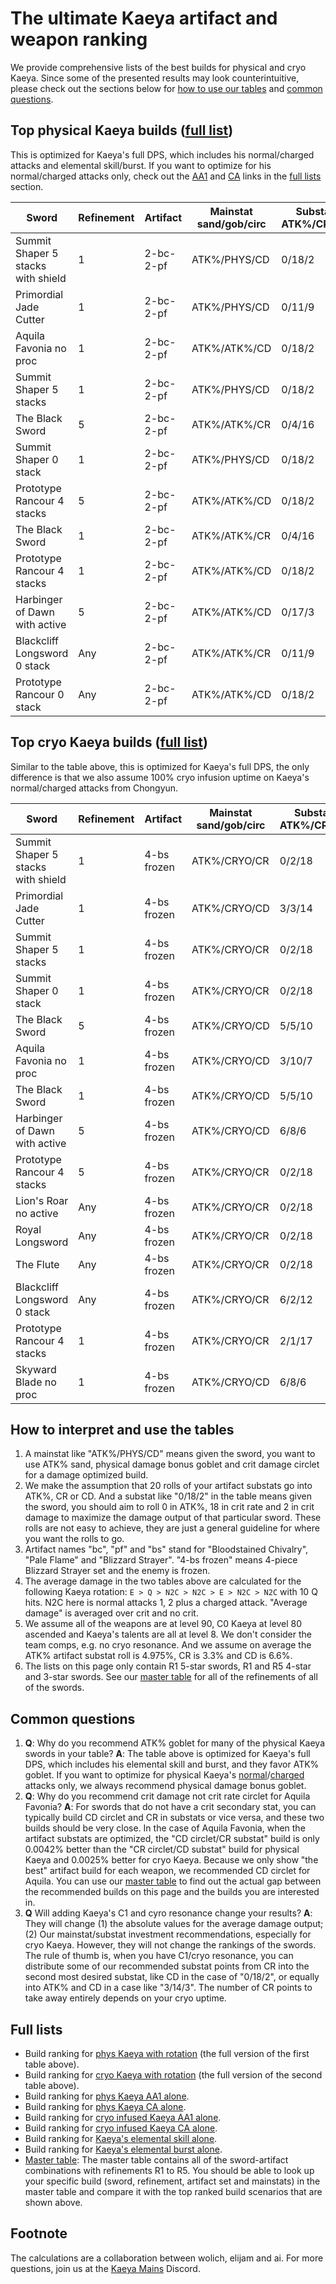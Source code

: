 # The ultimate Kaeya artifact and weapon ranking
We provide comprehensive lists of the best builds for physical and cryo Kaeya.
Since some of the presented results may look counterintuitive, please check out the sections below for [how to use our tables](#how-to-interpret-and-use-the-tables) and [common questions](#common-questions).

## Top physical Kaeya builds ([full list](https://github.com/KaeyaBuilds/artifact-and-weapon/blob/main/results/best_builds_for_phys_rotation.tsv))

This is optimized for Kaeya's full DPS, which includes his normal/charged attacks and elemental skill/burst. If you want to optimize for his normal/charged attacks only, check out the [AA1](https://github.com/KaeyaBuilds/artifact-and-weapon/blob/main/results/best_builds_for_AA1.tsv) and [CA](https://github.com/KaeyaBuilds/artifact-and-weapon/blob/main/results/best_builds_for_CA.tsv) links in the [full lists](#full-lists) section.

| Sword                              | Refinement | Artifact  | Mainstat sand/gob/circ | Substat ATK%/CR/CD | Average DMG | Comparison |
| ---------------------------------- | ---------- | --------- | ---------------------- | ------------------ | ----------- | ---------- |
| Summit Shaper 5 stacks with shield | 1          | 2-bc-2-pf | ATK%/PHYS/CD           | 0/18/2             | 209544      | 100%       |
| Primordial Jade Cutter             | 1          | 2-bc-2-pf | ATK%/PHYS/CD           | 0/11/9             | 207337      | 99%        |
| Aquila Favonia no proc             | 1          | 2-bc-2-pf | ATK%/ATK%/CD           | 0/18/2             | 194391      | 93%        |
| Summit Shaper 5 stacks             | 1          | 2-bc-2-pf | ATK%/PHYS/CD           | 0/18/2             | 194266      | 93%        |
| The Black Sword                    | 5          | 2-bc-2-pf | ATK%/ATK%/CR           | 0/4/16             | 182280      | 87%        |
| Summit Shaper 0 stack              | 1          | 2-bc-2-pf | ATK%/PHYS/CD           | 0/18/2             | 182044      | 87%        |
| Prototype Rancour 4 stacks         | 5          | 2-bc-2-pf | ATK%/ATK%/CD           | 0/18/2             | 177978      | 85%        |
| The Black Sword                    | 1          | 2-bc-2-pf | ATK%/ATK%/CR           | 0/4/16             | 170365      | 81%        |
| Prototype Rancour 4 stacks         | 1          | 2-bc-2-pf | ATK%/ATK%/CD           | 0/18/2             | 167249      | 80%        |
| Harbinger of Dawn with active      | 5          | 2-bc-2-pf | ATK%/ATK%/CD           | 0/17/3             | 163914      | 78%        |
| Blackcliff Longsword 0 stack       | Any        | 2-bc-2-pf | ATK%/ATK%/CR           | 0/11/9             | 157780      | 75%        |
| Prototype Rancour 0 stack          | Any        | 2-bc-2-pf | ATK%/ATK%/CD           | 0/18/2             | 156521      | 75%        |

## Top cryo Kaeya builds ([full list](https://github.com/KaeyaBuilds/artifact-and-weapon/blob/main/results/best_builds_for_cryo_rotation.tsv))

Similar to the table above, this is optimized for Kaeya's full DPS, the only difference is that we also assume 100% cryo infusion uptime on Kaeya's normal/charged attacks from Chongyun.

| Sword                              | Refinement | Artifact    | Mainstat sand/gob/circ | Substat ATK%/CR/CD | Average DMG | Comparison |
| ---------------------------------- | ---------- | ----------- | ---------------------- | ------------------ | ----------- | ---------- |
| Summit Shaper 5 stacks with shield | 1          | 4-bs frozen | ATK%/CRYO/CR           | 0/2/18             | 298936      | 100%       |
| Primordial Jade Cutter             | 1          | 4-bs frozen | ATK%/CRYO/CD           | 3/3/14             | 292718      | 98%        |
| Summit Shaper 5 stacks             | 1          | 4-bs frozen | ATK%/CRYO/CR           | 0/2/18             | 277140      | 93%        |
| Summit Shaper 0 stack              | 1          | 4-bs frozen | ATK%/CRYO/CR           | 0/2/18             | 259704      | 87%        |
| The Black Sword                    | 5          | 4-bs frozen | ATK%/CRYO/CD           | 5/5/10             | 247941      | 83%        |
| Aquila Favonia no proc             | 1          | 4-bs frozen | ATK%/CRYO/CD           | 3/10/7             | 238252      | 80%        |
| The Black Sword                    | 1          | 4-bs frozen | ATK%/CRYO/CD           | 5/5/10             | 235192      | 79%        |
| Harbinger of Dawn with active      | 5          | 4-bs frozen | ATK%/CRYO/CD           | 6/8/6              | 229768      | 77%        |
| Prototype Rancour 4 stacks         | 5          | 4-bs frozen | ATK%/CRYO/CR           | 0/2/18             | 225909      | 76%        |
| Lion's Roar no active              | Any        | 4-bs frozen | ATK%/CRYO/CR           | 0/2/18             | 221708      | 74%        |
| Royal Longsword                    | Any        | 4-bs frozen | ATK%/CRYO/CR           | 0/2/18             | 221708      | 74%        |
| The Flute                          | Any        | 4-bs frozen | ATK%/CRYO/CR           | 0/2/18             | 221708      | 74%        |
| Blackcliff Longsword 0 stack       | Any        | 4-bs frozen | ATK%/CRYO/CR           | 6/2/12             | 221527      | 74%        |
| Prototype Rancour 4 stacks         | 1          | 4-bs frozen | ATK%/CRYO/CR           | 2/1/17             | 209752      | 70%        |
| Skyward Blade no proc              | 1          | 4-bs frozen | ATK%/CRYO/CD           | 6/8/6              | 209288      | 70%        |

## How to interpret and use the tables
1. A mainstat like "ATK%/PHYS/CD" means given the sword, you want to use ATK% sand,
physical damage bonus goblet and crit damage circlet for a damage optimized build.
2. We make the assumption that 20 rolls of your artifact substats go into ATK%, CR or CD.
And a substat like "0/18/2" in the table means given the sword, you should aim to roll 0 in ATK%,
18 in crit rate and 2 in crit damage to maximize the damage output of that particular sword.
These rolls are not easy to achieve, they are just a general guideline for where you want the rolls to go.
3. Artifact names "bc", "pf" and "bs" stand for "Bloodstained Chivalry", "Pale Flame" and "Blizzard Strayer".
"4-bs frozen" means 4-piece Blizzard Strayer set and the enemy is frozen.
5. The average damage in the two tables above are calculated for the following Kaeya rotation:
```E > Q > N2C > N2C > E > N2C > N2C``` with 10 Q hits. N2C here is normal attacks 1, 2 plus a charged attack.
"Average damage" is averaged over crit and no crit.
5. We assume all of the weapons are at level 90, C0 Kaeya at level 80 ascended and Kaeya's talents are all at level 8.
We don't consider the team comps, e.g. no cryo resonance. And we assume on average the ATK% artifact substat roll is 4.975%, CR is 3.3% and CD is 6.6%.
6. The lists on this page only contain R1 5-star swords, R1 and R5 4-star and 3-star swords. See our [master table](https://github.com/KaeyaBuilds/artifact-and-weapon/blob/main/results/master_weapon_artifact_sheet.tsv) for all of the refinements of all of the swords.

## Common questions
1. **Q**: Why do you recommend ATK% goblet for many of the physical Kaeya swords in your table?
**A**: The table above is optimized for Kaeya's full DPS, which includes his elemental skill and burst, and they favor ATK% goblet.
If you want to optimize for physical Kaeya's [normal](https://github.com/KaeyaBuilds/artifact-and-weapon/blob/main/results/best_builds_for_AA1.tsv)/[charged](https://github.com/KaeyaBuilds/artifact-and-weapon/blob/main/results/best_builds_for_CA.tsv) attacks only, we always recommend physical damage bonus goblet.
2. **Q**: Why do you recommend crit damage not crit rate circlet for Aquila Favonia? **A**: For swords that do not have a crit secondary stat, you can typically build CD circlet and CR in substats or vice versa, and these two builds should be very close. In the case of Aquila Favonia, when the artifact substats are optimized, the "CD circlet/CR substat" build is only 0.0042% better than the "CR circlet/CD substat" build for physical Kaeya and 0.0025% better for cryo Kaeya. Because we only show "the best" artifact build for each weapon, we recommended CD circlet for Aquila. You can use our [master table](https://github.com/KaeyaBuilds/artifact-and-weapon/blob/main/results/master_weapon_artifact_sheet.tsv) to find out the actual gap between the recommended builds on this page and the builds you are interested in.
3. **Q** Will adding Kaeya's C1 and cyro resonance change your results? **A**: They will change (1) the absolute values for the average damage output; (2) Our mainstat/substat investment recommendations, especially for cryo Kaeya. However, they will not change the rankings of the swords. The rule of thumb is, when you have C1/cryo resonance, you can distribute some of our recommended substat points from CR into the second most desired substat, like CD in the case of "0/18/2", or equally into ATK% and CD in a case like "3/14/3". The number of CR points to take away entirely depends on your cryo uptime. 

## Full lists

* Build ranking for [phys Kaeya with rotation](https://github.com/KaeyaBuilds/artifact-and-weapon/blob/main/results/best_builds_for_phys_rotation.tsv)
  (the full version of the first table above).
* Build ranking for [cryo Kaeya with rotation](https://github.com/KaeyaBuilds/artifact-and-weapon/blob/main/results/best_builds_for_cryo_rotation.tsv)
  (the full version of the second table above).
* Build ranking for [phys Kaeya AA1 alone](https://github.com/KaeyaBuilds/artifact-and-weapon/blob/main/results/best_builds_for_AA1.tsv).
* Build ranking for [phys Kaeya CA alone](https://github.com/KaeyaBuilds/artifact-and-weapon/blob/main/results/best_builds_for_CA.tsv).
* Build ranking for [cryo infused Kaeya AA1 alone](https://github.com/KaeyaBuilds/artifact-and-weapon/blob/main/results/best_builds_for_AA1infuse.tsv).
* Build ranking for [cryo infused Kaeya CA alone](https://github.com/KaeyaBuilds/artifact-and-weapon/blob/main/results/best_builds_for_CAinfuse.tsv).
* Build ranking for [Kaeya's elemental skill alone](https://github.com/KaeyaBuilds/artifact-and-weapon/blob/main/results/best_builds_for_E.tsv).
* Build ranking for [Kaeya's elemental burst alone](https://github.com/KaeyaBuilds/artifact-and-weapon/blob/main/results/best_builds_for_Q.tsv).
* [Master table](https://github.com/KaeyaBuilds/artifact-and-weapon/blob/main/results/master_weapon_artifact_sheet.tsv): 
The master table contains all of the sword-artifact combinations with refinements R1 to R5.
You should be able to look up your specific build (sword, refinement, artifact set and mainstats) in the master table and compare it with the 
top ranked build scenarios that are shown above.
  
## Footnote
The calculations are a collaboration between wolich, elijam and ai.
For more questions, join us at the [Kaeya Mains](https://discord.gg/CewbQqQATp) Discord.
